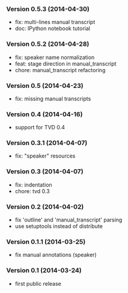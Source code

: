 ### Version 0.5.3 (2014-04-30)

  - fix: multi-lines manual transcript
  - doc: IPython notebook tutorial

### Version 0.5.2 (2014-04-28)

  - fix: speaker name normalization
  - feat: stage direction in manual_transcript
  - chore: manual_transcript refactoring

### Version 0.5 (2014-04-23)

  - fix: missing manual transcripts

### Version 0.4 (2014-04-16)

  - support for TVD 0.4

### Version 0.3.1 (2014-04-07)

  - fix: "speaker" resources

### Version 0.3 (2014-04-07)

  - fix: indentation
  - chore: tvd 0.3

### Version 0.2 (2014-04-02)

  - fix 'outline' and 'manual_transcript' parsing
  - use setuptools instead of distribute

### Version 0.1.1 (2014-03-25)

  - fix manual annotations (speaker)

### Version 0.1 (2014-03-24)

  - first public release
